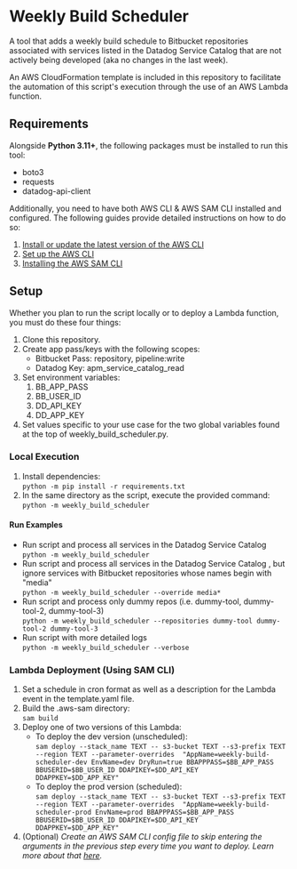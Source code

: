 # Weekly Build Scheduler

A tool that adds a weekly build schedule to Bitbucket repositories associated with services listed in the Datadog 
Service Catalog that are not actively being developed (aka no changes in the last week).

An AWS CloudFormation template is included in this repository to facilitate the automation of this script's execution 
through the use of an AWS Lambda function.

## Requirements

Alongside **Python 3.11+**, the following packages must be installed to run this tool:
- boto3
- requests
- datadog-api-client

Additionally, you need to have both AWS CLI & AWS SAM CLI installed and configured. The following guides provide 
detailed instructions on how to do so:
1. [Install or update the latest version of the AWS CLI](https://docs.aws.amazon.com/cli/latest/userguide/getting-started-install.html)
2. [Set up the AWS CLI](https://docs.aws.amazon.com/cli/latest/userguide/getting-started-quickstart.html)
3. [Installing the AWS SAM CLI](https://docs.aws.amazon.com/serverless-application-model/latest/developerguide/install-sam-cli.html)

## Setup

Whether you plan to run the script locally or to deploy a Lambda function, you must do these four things:

1. Clone this repository.
2. Create app pass/keys with the following scopes:
   - Bitbucket Pass: repository, pipeline:write
   - Datadog Key: apm_service_catalog_read
3. Set environment variables:
   1. BB_APP_PASS
   2. BB_USER_ID
   3. DD_API_KEY
   4. DD_APP_KEY
4. Set values specific to your use case for the two global variables found at the top of weekly_build_scheduler.py.

### Local Execution

1. Install dependencies:  
`python -m pip install -r requirements.txt`
2. In the same directory as the script, execute the provided command:  
`python -m weekly_build_scheduler`

#### Run Examples

- Run script and process all services in the Datadog Service Catalog  
`python -m weekly_build_scheduler`
- Run script and process all services in the Datadog Service Catalog , but ignore services with Bitbucket repositories 
whose names begin with "media"  
`python -m weekly_build_scheduler --override media*`
- Run script and process only dummy repos (i.e. dummy-tool, dummy-tool-2, dummy-tool-3)  
`python -m weekly_build_scheduler --repositories dummy-tool dummy-tool-2 dummy-tool-3`
- Run script with more detailed logs  
`python -m weekly_build_scheduler --verbose`

### Lambda Deployment (Using SAM CLI)

1. Set a schedule in cron format as well as a description for the Lambda event in the template.yaml file.
2. Build the .aws-sam directory:  
`sam build`
3. Deploy one of two versions of this Lambda:  
   - To deploy the dev version (unscheduled):  
   `sam deploy --stack_name TEXT -- s3-bucket TEXT --s3-prefix TEXT --region TEXT --parameter-overrides 
   "AppName=weekly-build-scheduler-dev EnvName=dev DryRun=true BBAPPPASS=$BB_APP_PASS BBUSERID=$BB_USER_ID DDAPIKEY=$DD_API_KEY 
   DDAPPKEY=$DD_APP_KEY"`
   - To deploy the prod version (scheduled):  
   `sam deploy --stack_name TEXT -- s3-bucket TEXT --s3-prefix TEXT --region TEXT --parameter-overrides 
   "AppName=weekly-build-scheduler-prod EnvName=prod BBAPPPASS=$BB_APP_PASS BBUSERID=$BB_USER_ID DDAPIKEY=$DD_API_KEY 
   DDAPPKEY=$DD_APP_KEY"`
4. (Optional) *Create an AWS SAM CLI config file to skip entering the arguments in the previous step every time you want to 
deploy. Learn more about that 
[here](https://docs.aws.amazon.com/serverless-application-model/latest/developerguide/serverless-sam-cli-config.html).*
